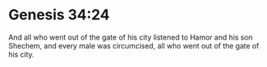 # Genesis 34:24

And all who went out of the gate of his city listened to Hamor and his son Shechem, and every male was circumcised, all who went out of the gate of his city.
